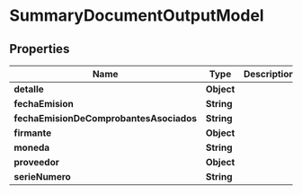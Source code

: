 # SummaryDocumentOutputModel

## Properties
Name | Type | Description | Notes
------------ | ------------- | ------------- | -------------
**detalle** | **Object** |  | 
**fechaEmision** | **String** |  |  [optional]
**fechaEmisionDeComprobantesAsociados** | **String** |  |  [optional]
**firmante** | **Object** |  | 
**moneda** | **String** |  |  [optional]
**proveedor** | **Object** |  | 
**serieNumero** | **String** |  |  [optional]
